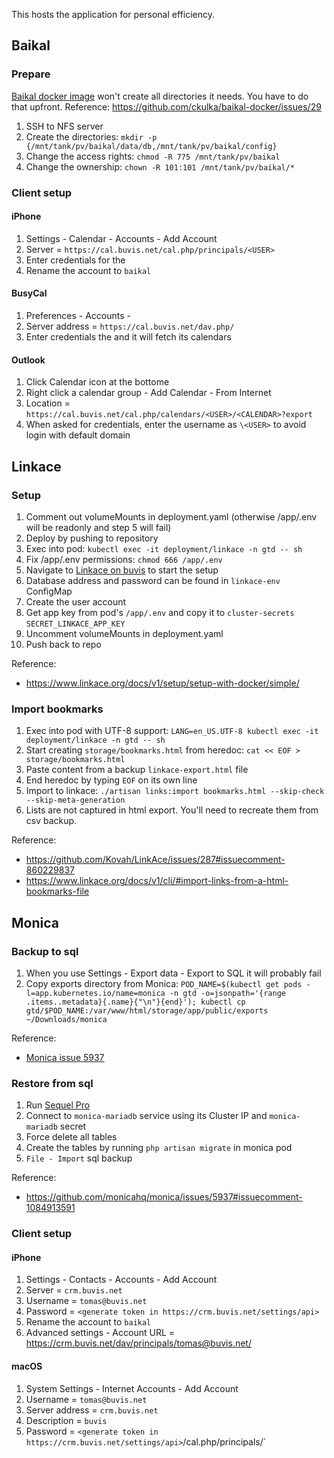 This hosts the application for personal efficiency.

## Baikal

### Prepare
[Baikal docker image](https://github.com/ckulka/baikal-docker) won't create all directories it needs. You have to do that upfront. Reference: https://github.com/ckulka/baikal-docker/issues/29

1. SSH to NFS server
2. Create the directories: `mkdir -p {/mnt/tank/pv/baikal/data/db,/mnt/tank/pv/baikal/config}`
3. Change the access rights: `chmod -R 775 /mnt/tank/pv/baikal`
4. Change the ownership: `chown -R 101:101 /mnt/tank/pv/baikal/*`

### Client setup

#### iPhone
1. Settings - Calendar - Accounts - Add Account
2. Server = `https://cal.buvis.net/cal.php/principals/<USER>`
3. Enter credentials for the <USER>
4. Rename the account to `baikal`

#### BusyCal
1. Preferences - Accounts - <plus icon>
2. Server address = `https://cal.buvis.net/dav.php/`
3. Enter credentials the <USER> and it will fetch its calendars

#### Outlook
1. Click Calendar icon at the bottome
2. Right click a calendar group - Add Calendar - From Internet
3. Location = `https://cal.buvis.net/cal.php/calendars/<USER>/<CALENDAR>?export`
4. When asked for credentials, enter the username as `\<USER>` to avoid login with default domain

## Linkace

### Setup

1. Comment out volumeMounts in deployment.yaml (otherwise /app/.env will be readonly and step 5 will fail)
2. Deploy by pushing to repository
3. Exec into pod: `kubectl exec -it deployment/linkace -n gtd -- sh`
4. Fix /app/.env permissions: `chmod 666 /app/.env`
5. Navigate to [Linkace on buvis](https://bookmarks.buvis.net) to start the setup
6. Database address and password can be found in `linkace-env` ConfigMap
7. Create the user account
8. Get app key from pod's `/app/.env` and copy it to `cluster-secrets` `SECRET_LINKACE_APP_KEY`
9. Uncomment volumeMounts in deployment.yaml
10. Push back to repo

Reference:
- https://www.linkace.org/docs/v1/setup/setup-with-docker/simple/

### Import bookmarks

1. Exec into pod with UTF-8 support: `LANG=en_US.UTF-8 kubectl exec -it deployment/linkace -n gtd -- sh`
2. Start creating `storage/bookmarks.html` from heredoc: `cat << EOF > storage/bookmarks.html`
3. Paste content from a backup `linkace-export.html` file
4. End heredoc by typing `EOF` on its own line
5. Import to linkace: `./artisan links:import bookmarks.html --skip-check --skip-meta-generation`
6. Lists are not captured in html export. You'll need to recreate them from csv backup.

Reference:
- https://github.com/Kovah/LinkAce/issues/287#issuecomment-860229837
- https://www.linkace.org/docs/v1/cli/#import-links-from-a-html-bookmarks-file

## Monica

### Backup to sql

1. When you use Settings - Export data - Export to SQL it will probably fail
2. Copy exports directory from Monica: `POD_NAME=$(kubectl get pods -l=app.kubernetes.io/name=monica -n gtd -o=jsonpath='{range .items..metadata}{.name}{"\n"}{end}'); kubectl cp gtd/$POD_NAME:/var/www/html/storage/app/public/exports ~/Downloads/monica`

Reference:
- [Monica issue 5937](https://github.com/monicahq/monica/issues/5937#issuecomment-1084913591)

### Restore from sql

1. Run [Sequel Pro](https://www.sequelpro.com/)
2. Connect to `monica-mariadb` service using its Cluster IP and `monica-mariadb` secret
3. Force delete all tables
4. Create the tables by running `php artisan migrate` in monica pod
5. `File - Import` sql backup

Reference:
- https://github.com/monicahq/monica/issues/5937#issuecomment-1084913591

### Client setup

#### iPhone

1. Settings - Contacts - Accounts - Add Account
2. Server = `crm.buvis.net`
3. Username = `tomas@buvis.net`
4. Password = `<generate token in https://crm.buvis.net/settings/api>`
5. Rename the account to `baikal`
6. Advanced settings - Account URL = https://crm.buvis.net/dav/principals/tomas@buvis.net/

#### macOS

1. System Settings - Internet Accounts - Add Account
2. Username = `tomas@buvis.net`
3. Server address = `crm.buvis.net`
4. Description = `buvis`
5. Password = `<generate token in https://crm.buvis.net/settings/api>`/cal.php/principals/<USER>`
